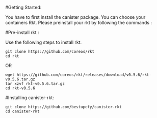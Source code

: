 #Getting Started:

You have to first install the canister package. You can choose your containers Rkt. Please preinstall your rkt by following the commands : 

#Pre-install rkt :

Use the following steps to install rkt.

```
git clone https://github.com/coreos/rkt
cd rkt
```

OR

```
wget https://github.com/coreos/rkt/releases/download/v0.5.6/rkt-v0.5.6.tar.gz
tar xzvf rkt-v0.5.6.tar.gz
cd rkt-v0.5.6
```

#Installing canister-rkt:

```
git clone https://github.com/bestupefy/canister-rkt
cd canister-rkt
```
